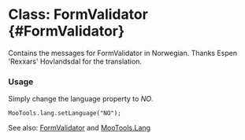 Class: FormValidator {#FormValidator}
=====================================

Contains the messages for FormValidator in Norwegian. Thanks Espen 'Rexxars' Hovlandsdal for the translation.

### Usage

Simply change the language property to *NO*.

	MooTools.lang.setLanguage("NO");

See also: [FormValidator][] and [MooTools.Lang][]

[FormValidator]: http://www.mootools.net/more/docs/Forms/FormValidator#FormValidator
[MooTools.Lang]: http://www.mootools.net/more/docs/Core/MooTools.Lang